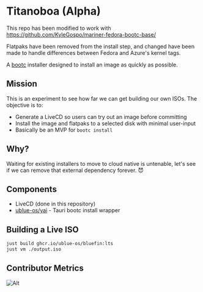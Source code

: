 # Titanoboa (Alpha)

This repo has been modified to work with https://github.com/KyleGospo/mariner-fedora-bootc-base/

Flatpaks have been removed from the install step, and changed have been made to handle differences between Fedora and Azure's kernel tags.

A [bootc](https://github.com/bootc-dev/bootc) installer designed to install an image as quickly as possible.


## Mission

This is an experiment to see how far we can get building our own ISOs. The objective is to:

- Generate a LiveCD so users can try out an image before committing
- Install the image and flatpaks to a selected disk with minimal user-input
- Basically be an MVP for `bootc install` 

## Why?

Waiting for existing installers to move to cloud native is untenable, let's see if we can remove that external dependency forever. 😈

## Components

- LiveCD (done in this repository)
- [ublue-os/yai](https://github.com/ublue-os/yai) - Tauri bootc install wrapper

## Building a Live ISO

```bash
just build ghcr.io/ublue-os/bluefin:lts
just vm ./output.iso
```

## Contributor Metrics

![Alt](https://repobeats.axiom.co/api/embed/ab79f8a8b6ba6111cc7123cbbb8762864c76699f.svg "Repobeats analytics image")
